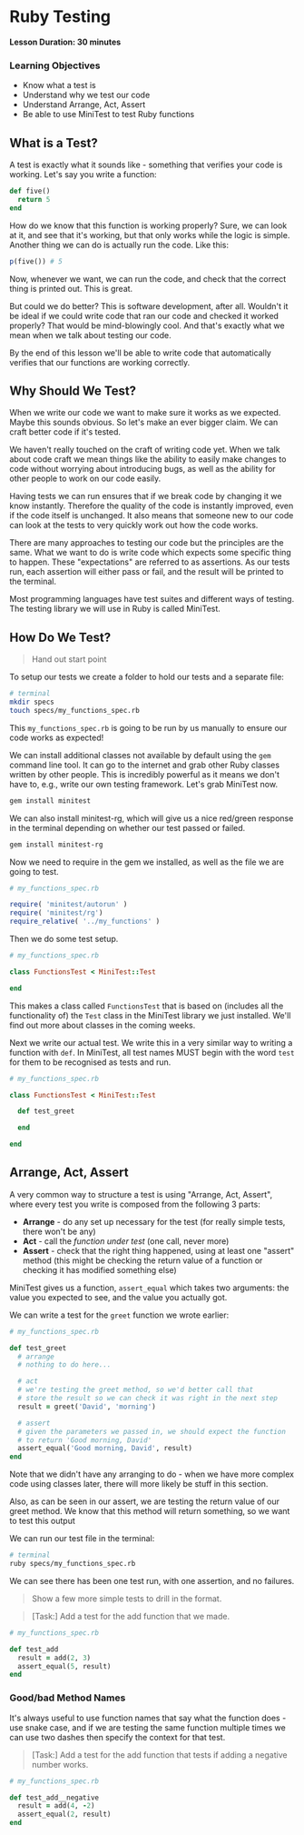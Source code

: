 # Ruby Testing

**Lesson Duration: 30 minutes**

### Learning Objectives

- Know what a test is
- Understand why we test our code
- Understand Arrange, Act, Assert
- Be able to use MiniTest to test Ruby functions

## What is a Test?

A test is exactly what it sounds like - something that verifies your code is working.
Let's say you write a function:

```ruby
def five()
  return 5
end
```

How do we know that this function is working properly? Sure, we can look at it,
and see that it's working, but that only works while the logic is simple.
Another thing we can do is actually run the code. Like this:

```ruby
p(five()) # 5
```

Now, whenever we want, we can run the code, and check that the correct thing is
printed out. This is great.

But could we do better? This is software development, after all. Wouldn't it be
ideal if we could write code that ran our code and checked it worked properly?
That would be mind-blowingly cool. And that's exactly what we mean when we talk
about testing our code.

By the end of this lesson we'll be able to write code that automatically verifies
that our functions are working correctly.

## Why Should We Test?

When we write our code we want to make sure it works as we expected. Maybe this
sounds obvious. So let's make an ever bigger claim. We can craft better code if it's tested.

We haven't really touched on the craft of writing code yet. When we talk about
code craft we mean things like the ability to easily make changes to code without
worrying about introducing bugs, as well as the ability for other people to work
on our code easily.

Having tests we can run ensures that if we break code by changing it we know instantly.
Therefore the quality of the code is instantly improved, even if the code itself is
unchanged. It also means that someone new to our code can look at the tests to very
quickly work out how the code works.

There are many approaches to testing our code but the principles are the same.
What we want to do is write code which expects some specific thing to happen.
These "expectations" are referred to as assertions. As our tests run, each assertion
will either pass or fail, and the result will be printed to the terminal.

Most programming languages have test suites and different ways of testing.
The testing library we will use in Ruby is called MiniTest.

## How Do We Test?

> Hand out start point

To setup our tests we create a folder to hold our tests and a separate file:

```bash
# terminal
mkdir specs
touch specs/my_functions_spec.rb
```

This `my_functions_spec.rb` is going to be run by us manually to ensure our
code works as expected!

We can install additional classes not available by default using the `gem` command
line tool.  It can go to the internet and grab other Ruby classes written by other
people. This is incredibly powerful as it means we don't have to, e.g., write our
own testing framework. Let's grab MiniTest now.

```bash
gem install minitest
```

We can also install minitest-rg, which will give us a nice red/green response in the terminal depending on whether our test passed or failed.

```bash
gem install minitest-rg
```

Now we need to require in the gem we installed, as well as the file we are going to test.

```ruby
# my_functions_spec.rb

require( 'minitest/autorun' )
require( 'minitest/rg')
require_relative( '../my_functions' )
```

Then we do some test setup.

```ruby
# my_functions_spec.rb

class FunctionsTest < MiniTest::Test

end
```

This makes a class called `FunctionsTest` that is based on (includes all the functionality of)
the `Test` class in the MiniTest library we just installed.  We'll find out more about
classes in the coming weeks.

Next we write our actual test. We write this in a very similar way to writing a
function with `def`. In MiniTest, all test names MUST begin with the word `test`
for them to be recognised as tests and run.

```ruby
# my_functions_spec.rb

class FunctionsTest < MiniTest::Test

  def test_greet

  end

end
```

## Arrange, Act, Assert

A very common way to structure a test is using "Arrange, Act, Assert", where every
test you write is composed from the following 3 parts:

 * **Arrange** - do any set up necessary for the test (for really simple tests,
    there won't be any)
 * **Act** - call the _function under test_ (one call, never more)
 * **Assert** - check that the right thing happened, using at least one "assert" method (this might be checking the return value of a function or checking it has modified something else)

MiniTest gives us a function, `assert_equal` which takes two arguments: the value
you expected to see, and the value you actually got.

We can write a test for the `greet` function we wrote earlier:

```ruby
# my_functions_spec.rb

def test_greet
  # arrange
  # nothing to do here...

  # act
  # we're testing the greet method, so we'd better call that
  # store the result so we can check it was right in the next step
  result = greet('David', 'morning')

  # assert
  # given the parameters we passed in, we should expect the function
  # to return 'Good morning, David'
  assert_equal('Good morning, David', result)
end
```

Note that we didn't have any arranging to do - when we have more complex code using
classes later, there will more likely be stuff in this section.

Also, as can be seen in our assert, we are testing the return value of our greet method. We know that this method will return something, so we want to test this output

We can run our test file in the terminal:

```bash
# terminal
ruby specs/my_functions_spec.rb
```

We can see there has been one test run, with one assertion, and no failures.

> Show a few more simple tests to drill in the format.

> [Task:] Add a test for the add function that we made.

```ruby
# my_functions_spec.rb

def test_add
  result = add(2, 3)
  assert_equal(5, result)
end
```

### Good/bad Method Names

It's always useful to use function names that say what the function does - use
snake case, and if we are testing the same function multiple times we can use
two dashes then specify the context for that test.

> [Task:] Add a test for the add function that tests if adding a negative number works.

```ruby
# my_functions_spec.rb

def test_add__negative
  result = add(4, -2)
  assert_equal(2, result)
end
```
